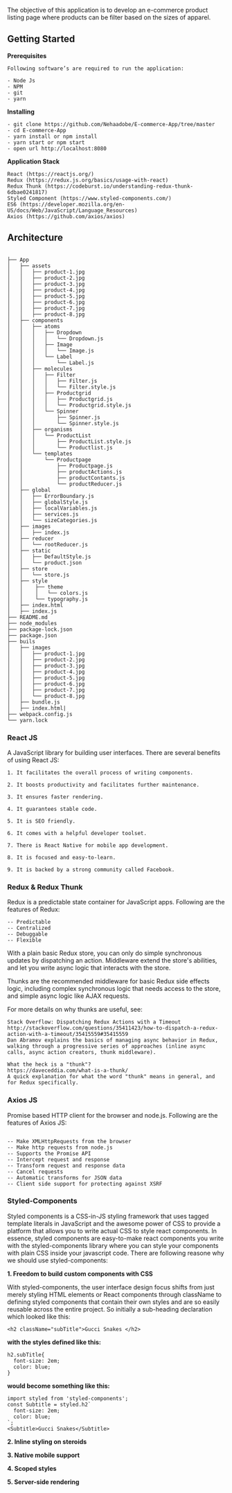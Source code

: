 The objective of this application is to develop an e-commerce product listing page where products can be filter based on the sizes of apparel.

## Getting Started

**Prerequisites**
```
Following software’s are required to run the application:   

- Node Js   
- NPM  
- git  
- yarn 
```

**Installing**
```
- git clone https://github.com/Nehaadobe/E-commerce-App/tree/master
- cd E-commerce-App
- yarn install or npm install
- yarn start or npm start
- open url http://localhost:8080
```

**Application Stack**
```
React (https://reactjs.org/)
Redux (https://redux.js.org/basics/usage-with-react)
Redux Thunk (https://codeburst.io/understanding-redux-thunk-6dbae0241817)
Styled Component (https://www.styled-components.com/)
ES6 (https://developer.mozilla.org/en-US/docs/Web/JavaScript/Language_Resources)
Axios (https://github.com/axios/axios)
```

## Architecture

```

├── App
│   ├── assets
│   │   ├── product-1.jpg
│   │   ├── product-2.jpg
│   │   ├── product-3.jpg
│   │   ├── product-4.jpg
│   │   ├── product-5.jpg
│   │   ├── product-6.jpg
│   │   ├── product-7.jpg
│   │   ├── product-8.jpg
│   ├── components
│   │   ├── atoms
│   │   │   ├── Dropdown
│   │   │   │   └── Dropdown.js
│   │   │   ├── Image
│   │   │   │   └── Image.js
│   │   │   └── Label
│   │   │       └── Label.js
│   │   ├── molecules
│   │   │   ├── Filter
│   │   │   │   ├── Filter.js
│   │   │   │   └── Filter.style.js
│   │   │   ├── Productgrid
│   │   │   │   ├── Productgrid.js
│   │   │   │   └── Productgrid.style.js
│   │   │   └── Spinner
│   │   │       ├── Spinner.js
│   │   │       └── Spinner.style.js
│   │   ├── organisms
│   │   │   └── ProductList
│   │   │       ├── ProductList.style.js
│   │   │       └── Productlist.js
│   │   └── templates
│   │       └── Productpage
│   │           ├── Productpage.js
│   │           ├── productActions.js
│   │           ├── productContants.js
│   │           └── productReducer.js
│   ├── global
│   │   ├── ErrorBoundary.js
│   │   ├── globalStyle.js
│   │   ├── localVariables.js
│   │   ├── services.js
│   │   └── sizeCategories.js
│   ├── images
│   │   ├── index.js
│   ├── reducer
│   │   └── rootReducer.js
│   ├── static
│   │   ├── DefaultStyle.js
│   │   └── product.json
│   ├── store
│   │   └── store.js
│   ├── style
│   │    ├── theme
│   │    │   └── colors.js
│   │    └── typography.js
│   ├── index.html
│   ├── index.js
├── README.md
├── node_modules
├── package-lock.json
├── package.json
├── buils
│   ├── images
│   │   ├── product-1.jpg
│   │   ├── product-2.jpg
│   │   ├── product-3.jpg
│   │   ├── product-4.jpg
│   │   ├── product-5.jpg
│   │   ├── product-6.jpg
│   │   ├── product-7.jpg
│   │   └── product-8.jpg
│   ├── bundle.js
│   ├── index.html|
├── webpack.config.js
└── yarn.lock
```



### React JS

A JavaScript library for building user interfaces. There are several benefits of using React JS:
```
1. It facilitates the overall process of writing components.

2. It boosts productivity and facilitates further maintenance.

3. It ensures faster rendering.

4. It guarantees stable code.

5. It is SEO friendly.

6. It comes with a helpful developer toolset.

7. There is React Native for mobile app development.

8. It is focused and easy-to-learn.

9. It is backed by a strong community called Facebook.
```

### Redux & Redux Thunk

Redux is a predictable state container for JavaScript apps. Following are the features of Redux:

```
-- Predictable
-- Centralized
-- Debuggable
-- Flexible
```

With a plain basic Redux store, you can only do simple synchronous updates by dispatching an action. Middleware extend the store's abilities, and let you write async logic that interacts with the store.

Thunks are the recommended middleware for basic Redux side effects logic, including complex synchronous logic that needs access to the store, and simple async logic like AJAX requests.

For more details on why thunks are useful, see:

```
Stack Overflow: Dispatching Redux Actions with a Timeout
http://stackoverflow.com/questions/35411423/how-to-dispatch-a-redux-action-with-a-timeout/35415559#35415559
Dan Abramov explains the basics of managing async behavior in Redux, walking through a progressive series of approaches (inline async calls, async action creators, thunk middleware).

What the heck is a "thunk"?
https://daveceddia.com/what-is-a-thunk/
A quick explanation for what the word "thunk" means in general, and for Redux specifically.

```

### Axios JS

Promise based HTTP client for the browser and node.js. Following are the features of Axios JS:

```

-- Make XMLHttpRequests from the browser
-- Make http requests from node.js
-- Supports the Promise API
-- Intercept request and response
-- Transform request and response data
-- Cancel requests
-- Automatic transforms for JSON data
-- Client side support for protecting against XSRF

```


### Styled-Components

Styled components is a CSS-in-JS styling framework that uses tagged template literals in JavaScript and the awesome power of CSS to provide a platform that allows you to write actual CSS to style react components. In essence, styled components are easy-to-make react components you write with the styled-components library where you can style your components with plain CSS inside your javascript code. There are following reasone why we should use styled-components:

**1. Freedom to build custom components with CSS**

With styled-components, the user interface design focus shifts from just merely styling HTML elements or React components through className to defining styled components that contain their own styles and are so easily reusable across the entire project. So initially a sub-heading declaration which looked like this:

```
<h2 className="subTitle">Gucci Snakes </h2>
```
**with the styles defined like this:**
```
h2.subTitle{
  font-size: 2em;
  color: blue;
}
```
**would become something like this:**
```
import styled from 'styled-components';
const Subtitle = styled.h2`
  font-size: 2em;
  color: blue;
`;
<Subtitle>Gucci Snakes</Subtitle>
```

**2. Inline styling on steroids**

**3. Native mobile support**

**4. Scoped styles**

**5. Server-side rendering**







